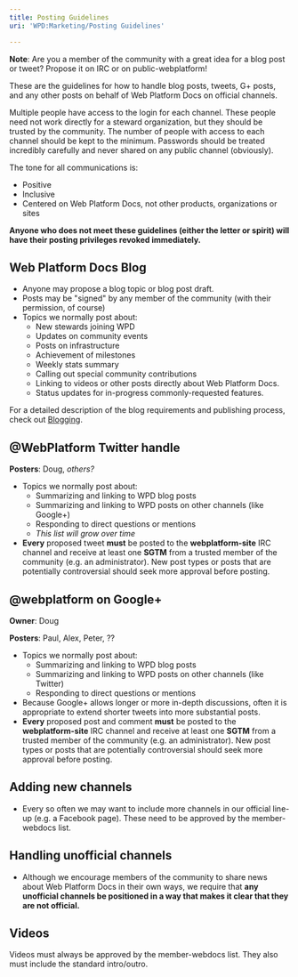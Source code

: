 ```yaml
---
title: Posting Guidelines
uri: 'WPD:Marketing/Posting Guidelines'

---
```

**Note**: Are you a member of the community with a great idea for a blog post or tweet? Propose it on IRC or on public-webplatform!

 These are the guidelines for how to handle blog posts, tweets, G+ posts, and any other posts on behalf of Web Platform Docs on official channels.

Multiple people have access to the login for each channel. These people need not work directly for a steward organization, but they should be trusted by the community. The number of people with access to each channel should be kept to the minimum. Passwords should be treated incredibly carefully and never shared on any public channel (obviously).

The tone for all communications is:

-   Positive
-   Inclusive
-   Centered on Web Platform Docs, not other products, organizations or sites

**Anyone who does not meet these guidelines (either the letter or spirit) will have their posting privileges revoked immediately.**

## Web Platform Docs Blog

-   Anyone may propose a blog topic or blog post draft.
-   Posts may be "signed" by any member of the community (with their permission, of course)
-   Topics we normally post about:
    -   New stewards joining WPD
    -   Updates on community events
    -   Posts on infrastructure
    -   Achievement of milestones
    -   Weekly stats summary
    -   Calling out special community contributions
    -   Linking to videos or other posts directly about Web Platform Docs.
    -   Status updates for in-progress commonly-requested features.

For a detailed description of the blog requirements and publishing process, check out [Blogging](/WPD:Blogging).

## @WebPlatform Twitter handle

**Posters**: Doug, *others?*

-   Topics we normally post about:
    -   Summarizing and linking to WPD blog posts
    -   Summarizing and linking to WPD posts on other channels (like Google+)
    -   Responding to direct questions or mentions
    -   *This list will grow over time*
-   **Every** proposed tweet **must** be posted to the **webplatform-site** IRC channel and receive at least one **SGTM** from a trusted member of the community (e.g. an administrator). New post types or posts that are potentially controversial should seek more approval before posting.

## @webplatform on Google+

**Owner**: Doug

**Posters**: Paul, Alex, Peter, ??

-   Topics we normally post about:
    -   Summarizing and linking to WPD blog posts
    -   Summarizing and linking to WPD posts on other channels (like Twitter)
    -   Responding to direct questions or mentions
-   Because Google+ allows longer or more in-depth discussions, often it is appropriate to extend shorter tweets into more substantial posts.
-   **Every** proposed post and comment **must** be posted to the **webplatform-site** IRC channel and receive at least one **SGTM** from a trusted member of the community (e.g. an administrator). New post types or posts that are potentially controversial should seek more approval before posting.

## Adding new channels

-   Every so often we may want to include more channels in our official line-up (e.g. a Facebook page). These need to be approved by the member-webdocs list.

## Handling unofficial channels

-   Although we encourage members of the community to share news about Web Platform Docs in their own ways, we require that **any unofficial channels be positioned in a way that makes it clear that they are not official.**

## Videos

Videos must always be approved by the member-webdocs list. They also must include the standard intro/outro.
